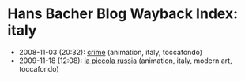 # Hans Bacher Blog Wayback Index: italy

* 2008-11-03 (20:32): [crime](https://web.archive.org/web/https://one1more2time3.wordpress.com/2008/11/03/crime-2/) (animation, italy, toccafondo)
* 2009-11-18 (12:08): [la piccola russia](https://web.archive.org/web/https://one1more2time3.wordpress.com/2009/11/18/la-piccola-russia/) (animation, italy, modern art, toccafondo)